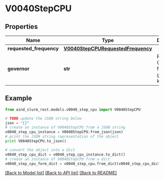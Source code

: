 # V0040StepCPU


## Properties

Name | Type | Description | Notes
------------ | ------------- | ------------- | -------------
**requested_frequency** | [**V0040StepCPURequestedFrequency**](V0040StepCPURequestedFrequency.md) |  | [optional] 
**governor** | **str** | Requested CPU frequency governor in kHz | [optional] 

## Example

```python
from aind_slurm_rest.models.v0040_step_cpu import V0040StepCPU

# TODO update the JSON string below
json = "{}"
# create an instance of V0040StepCPU from a JSON string
v0040_step_cpu_instance = V0040StepCPU.from_json(json)
# print the JSON string representation of the object
print V0040StepCPU.to_json()

# convert the object into a dict
v0040_step_cpu_dict = v0040_step_cpu_instance.to_dict()
# create an instance of V0040StepCPU from a dict
v0040_step_cpu_form_dict = v0040_step_cpu.from_dict(v0040_step_cpu_dict)
```
[[Back to Model list]](../README.md#documentation-for-models) [[Back to API list]](../README.md#documentation-for-api-endpoints) [[Back to README]](../README.md)


